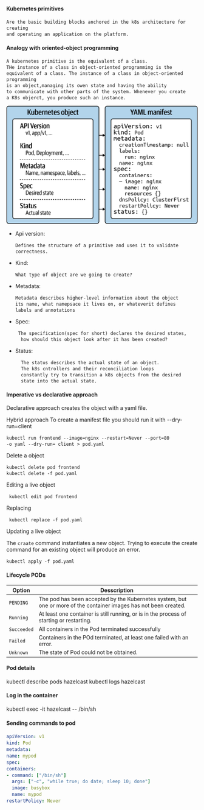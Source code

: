 #### Kubernetes primitives

    Are the basic building blocks anchored in the k8s architecture for creating
    and operating an application on the platform. 

#### Analogy with oriented-object programming

    A kubernetes primitive is the equivalent of a class.
    THe instance of a class in object-oriented programming is the
    equivalent of a class. The instance of a class in object-oriented programming
    is an object,managing its owen state and having the ability
    to communicate with other parts of the system. Whenever you create
    a K8s objerct, you produce such an instance.

![](./images/k8sobject.png)

- Api version:

      Defines the structure of a primitive and uses it to validate
      correctness.

- Kind: 
   
      What type of object are we going to create?

- Metadata:
    
      Metadata describes higher-level information about the object
      its name, what namepsace it lives on, or whateverit defines
      labels and annotations

- Spec:

       The specification(spec for short) declares the desired states,
        how should this object look after it has been created?

- Status:

        The status describes the actual state of an object.
        The k8s cntrollers and their reconciliation loops
        constantly try to transition a k8s objects from the desired
        state into the actual state.


#### Imperative vs declarative approach

  Declarative approach creates the object with a yaml file.
  
  Hybrid approach
  To create a manifest file you should run it with
  --dry-run=client
  
    kubectl run frontend --image=nginx --restart=Never --port=80
    -o yaml --dry-run= client > pod.yaml

  Delete a object
  
    kubectl delete pod frontend
    kubectl delete -f pod.yaml

  Editing a live object
  
     kubectl edit pod frontend

  Replacing
  
     kubectl replace -f pod.yaml

  Updating a live object

   The `craate` command instantiates a new object.
   Trying to execute the create command for an existing object will produce
   an error.
   
    kubectl apply -f pod.yaml

  
#### Lifecycle PODs

|Option| Desscription|
|------|-------------|
| `PENDING` | The pod has been accepted by the Kubernetes system, but one or more of the container images has not  been created.
| `Running` | At least one container is still running, or is in the process of starting or restarting.
| `Succeeded` | All containers in the Pod terminated successfully|
| `Failed` | Containers in the POd terminated, at least one failed with an error.|
| `Unknown`  | The state of Pod could not be obtained.|

#### Pod details

  kubectl describe pods hazelcast
  kubectl logs hazelcast
  
#### Log in the container

  kubectl exec -it hazelcast -- /bin/sh
  
#### Sending commands to pod

  ```yaml
apiVersion: v1
kind: Pod
metadata:
  name: mypod
spec:
  containers:
  - command: ["/bin/sh"]
    args: ["-c", "while true; do date; sleep 10; done"]
    image: busybox
    name: mypod
  restartPolicy: Never

  ```

